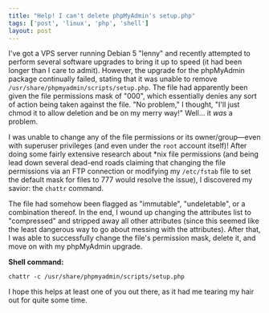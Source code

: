 ```yaml
---
title: "Help! I can't delete phpMyAdmin's setup.php"
tags: ['post', 'linux', 'php', 'shell']
layout: post
---
```


I've got a VPS server running Debian 5 "lenny" and recently attempted to
perform several software upgrades to bring it up to speed (it had been
longer than I care to admit). However, the upgrade for the phpMyAdmin
package continually failed, stating that it was unable to remove
`/usr/share/phpmyadmin/scripts/setup.php`. The file had apparently been
given the file permissions mask of "000", which essentially denies any
sort of action being taken against the file. "No problem," I thought,
"I'll just chmod it to allow deletion and be on my merry way!" Well...
it *was* a problem.<!--more-->

I was unable to change any of the file permissions or its
owner/group—even with superuser privileges (and even under the `root`
account itself)! After doing some fairly extensive research about \*nix
file permissions (and being lead down several dead-end roads claiming
that changing the file permissions via an FTP connection or modifying my
`/etc/fstab` file to set the default mask for files to 777 would resolve
the issue), I discovered my savior: the `chattr` command.

The file had somehow been flagged as "immutable", "undeletable", or a
combination thereof. In the end, I wound up changing the attributes list
to "compressed" and stripped away all other attributes (since this
seemed like the least dangerous way to go about messing with the
attributes). After that, I was able to successfully change the file's
permission mask, delete it, and move on with my phpMyAdmin upgrade.

**Shell command:**

    chattr -c /usr/share/phpmyadmin/scripts/setup.php

I hope this helps at least one of you out there, as it had me tearing my
hair out for quite some time.
